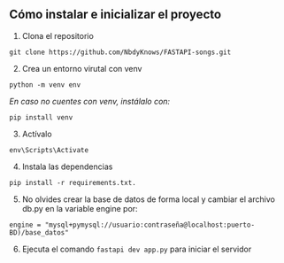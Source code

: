## Cómo instalar e inicializar el proyecto

1. Clona el repositorio

```
git clone https://github.com/NbdyKnows/FASTAPI-songs.git
```

2. Crea un entorno virutal con venv

```
python -m venv env
```
_En caso no cuentes con venv, instálalo con:_

```
pip install venv
```

3. Actívalo

```
env\Scripts\Activate
```

4. Instala las dependencias

```
pip install -r requirements.txt.
```

5. No olvides crear la base de datos de forma local y cambiar el archivo db.py en la variable engine por:
   
```
engine = "mysql+pymysql://usuario:contraseña@localhost:puerto-BD)/base_datos"
```

6. Ejecuta el comando `fastapi dev app.py` para iniciar el servidor 
